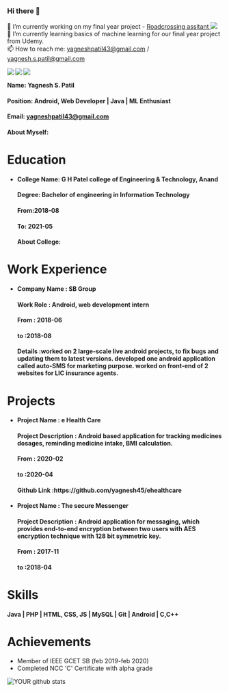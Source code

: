 ### Hi there 👋

🔭 I’m currently working on my final year project - <a href=https://yagnesh45.github.io/roadcrossing_website> Roadcrossing assitant <img src="https://img.icons8.com/material-rounded/15/000000/external-link.png"/></a> <br/>
🌱 I’m currently learning basics of machine learning for our final year project from Udemy. <br/>
📫 How to reach me: yagneshpatil43@gmail.com / yagnesh.s.patil@gmail.com <br/>
<!--
-->

<a href=https://www.facebook.com/yagnesh.patil.2311> <img align="left" src="https://img.icons8.com/color/48/000000/facebook-new.png"></img></a>


<a href=http://linkedin.com/in/yagnesh45 > <img align="left" src="https://img.icons8.com/color/48/000000/linkedin.png"></img></a>


<a href=https://www.instagram.com/yagnesh_patil > <img align="left" src="https://img.icons8.com/color/48/000000/instagram-new.png"></img></a> <br/>


<b> Name: Yagnesh S. Patil </b>

#### Position: Android, Web Developer | Java | ML Enthusiast

#### Email: yagneshpatil43@gmail.com

#### <h4>About Myself: </h4>

# Education


 - <h4>College Name: G H Patel college of Engineering & Technology, Anand</h4>
    
    <h4>Degree: Bachelor of engineering in Information Technology</h4>
    
    <h4>From:2018-08</h4>
    
    <h4>To: 2021-05</h4>
    
    <h4>About College: </h4>

# Work Experience

<ul>
<li><h4> Company Name : SB Group </h4> 
  <h4> Work Role : Android, web development intern</h4> 
  <h4> From : 2018-06 </h4> 
  <h4> to :2018-08 </h4> 
  <h4> Details :worked on 2 large-scale live android projects, to fix bugs and updating them to latest versions.
developed one android application called auto-SMS for marketing purpose.
worked on front-end of 2 websites for LIC insurance agents. </h4> 
</li></ul>

# Projects

<ul>
<li> <h4>Project Name : e Health Care</h4> 
<h4> Project Description : Android based application for tracking medicines dosages, reminding medicine intake, BMI calculation.</h4> 
<h4>  From : 2020-02</h4> 
 <h4>  to :2020-04</h4> 
<h4>  Github Link :https://github.com/yagnesh45/ehealthcare</h4> 
</li> 
<li> <h4>Project Name : The secure Messenger</h4> 
<h4> Project Description : Android application for messaging, which provides end-to-end encryption between two users with AES encryption technique with 128 bit symmetric key.</h4> 
<h4>  From : 2017-11</h4> 
<h4>  to :2018-04</h4> 
 </li></ul>

# Skills

<h4>Java | PHP | HTML, CSS, JS | MySQL | Git | Android | C,C++</h4>

# Achievements

<ul><li>Member of IEEE GCET SB (feb 2019-feb 2020)</li>
<li>Completed NCC 'C' Certificate with alpha grade</li>
</ul>

![YOUR github stats](https://github-readme-stats.vercel.app/api?username=yagnesh45)
